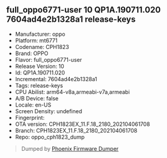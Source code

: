 ## full_oppo6771-user 10 QP1A.190711.020 7604ad4e2b1328a1 release-keys
- Manufacturer: oppo
- Platform: mt6771
- Codename: CPH1823
- Brand: OPPO
- Flavor: full_oppo6771-user
- Release Version: 10
- Id: QP1A.190711.020
- Incremental: 7604ad4e2b1328a1
- Tags: release-keys
- CPU Abilist: arm64-v8a,armeabi-v7a,armeabi
- A/B Device: false
- Locale: en-US
- Screen Density: undefined
- Fingerprint: 
- OTA version: CPH1823EX_11.F.18_2180_202104061708
- Branch: CPH1823EX_11.F.18_2180_202104061708
- Repo: oppo_cph1823_dump


>Dumped by [Phoenix Firmware Dumper](https://github.com/DroidDumps/phoenix_firmware_dumper)
